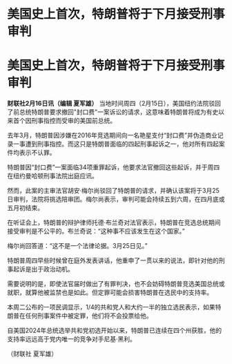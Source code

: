 # 美国史上首次，特朗普将于下月接受刑事审判

# 美国史上首次，特朗普将于下月接受刑事审判

**财联社2月16日讯（编辑 夏军雄）**
当地时间周四（2月15日），美国纽约法院驳回了前总统特朗普要求撤回"封口费"一案诉讼的请求，这意味着特朗普将成为有史以来首个因刑事指控而受审的美国前总统。

去年3月，特朗普因涉嫌在2016年竞选期间向一名艳星支付“封口费”并伪造商业记录一事遭到刑事指控。而这只是特朗普面临的四起刑事起诉之一，他对所有四起案件均表示不认罪。

特朗普因“封口费”一案面临34项重罪起诉，他要求法官撤回这些起诉，并于周四在纽约曼哈顿刑事法院出庭应讯。

然而，此案的主审法官胡安·梅尔尚驳回了特朗普的请求，并确认该案将于3月25日审判，法院将挑选陪审团。梅尔尚表示，审判可能会持续五到六周，在四月底或五月初结束。

在听证会上，特朗普的辩护律师托德·布兰奇对法官表示，特朗普在竞选总统期间接受审判是不公平的。布兰奇说：“这种事不应该发生在这个国家。”

梅尔尚回答道：“这不是一个法律论据。3月25日见。”

特朗普周四早些时候曾在庭外发表讲话，他重申了一贯以来的说法，即针对他的刑事起诉是出于政治动机。

需要说明的是，即使法官届时做出了有罪判决，也不会妨碍特朗普竞选美国总统或就职，就算他被监禁也是如此。但定罪可能会损害特朗普在选民中的支持率。

本周二公布的一项民调显示，1/4的共和党人和大约一半的独立选民表示，如果特朗普在任何刑事案件中被定罪，他们将不会投票给他。

自美国2024年总统选举共和党初选开始以来，特朗普已连续在四个州获胜，他的支持率远远高于党内唯一的竞争对手尼基·黑利。

（财联社 夏军雄）

